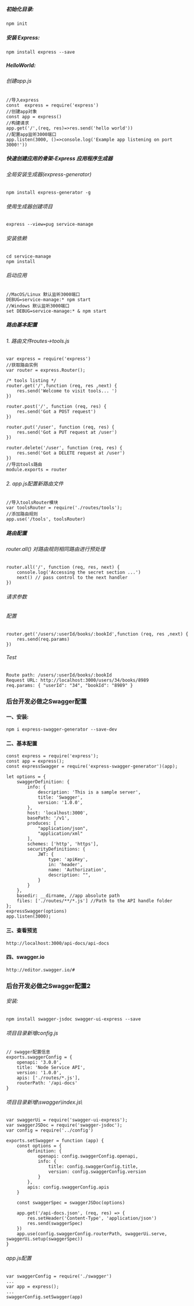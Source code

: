 ##### 初始化目录:
```
npm init
```

##### 安装 Express:
```
npm install express --save
```

##### HelloWorld:
###### 创建app.js
```
//导入express
const  express = require('express')
//创建app对象
const app = express()
//构建请求
app.get('/',(req, res)=>res.send('hello world'))
//配置app监听3000端口
app.listen(3000, ()=>console.log('Example app listening on port 3000!'))
```

##### 快速创建应用的骨架-Express 应用程序生成器
###### 全局安装生成器(express-generator)
```
npm install express-generator -g
```

###### 使用生成器创建项目
```
express --view=pug service-manage
```

###### 安装依赖
```
cd service-manage
npm install
```

###### 启动应用
```
//MacOS/Linux 默认监听3000端口
DEBUG=service-manage:* npm start
//Windows 默认监听3000端口
set DEBUG=service-manage:* & npm start
```

##### 路由基本配置
###### 1. 路由文件routes->tools.js
```
var express = require('express')
//获取路由实例
var router = express.Router();

/* tools listing */
router.get('/',function (req, res ,next) {
    res.send('Welcome to visit tools... ')
})

router.post('/', function (req, res) {
    res.send('Got a POST request')
})

router.put('/user', function (req, res) {
    res.send('Got a PUT request at /user')
})

router.delete('/user', function (req, res) {
    res.send('Got a DELETE request at /user')
})
//导出tools路由
module.exports = router
```

###### 2. app.js配置新路由文件
```
//导入toolsRouter模块
var toolsRouter = require('./routes/tools');
//添加路由规则
app.use('/tools', toolsRouter)
```

##### 路由配置
###### router.all() 对路由规则相同路由进行预处理
```
router.all('/', function (req, res, next) {
    console.log('Accessing the secret section ...')
    next() // pass control to the next handler
})
```

###### 请求参数
###### 配置
```
router.get('/users/:userId/books/:bookId',function (req, res ,next) {
    res.send(req.params)
})
```
###### Test
```
Route path: /users/:userId/books/:bookId
Request URL: http://localhost:3000/users/34/books/8989
req.params: { "userId": "34", "bookId": "8989" }
```


### 后台开发必做之Swagger配置

#### 一、安装:
```
npm i express-swagger-generator --save-dev
```
#### 二、基本配置
```
const express = require('express');
const app = express();
const expressSwagger = require('express-swagger-generator')(app);

let options = {
    swaggerDefinition: {
        info: {
            description: 'This is a sample server',
            title: 'Swagger',
            version: '1.0.0',
        },
        host: 'localhost:3000',
        basePath: '/v1',
        produces: [
            "application/json",
            "application/xml"
        ],
        schemes: ['http', 'https'],
		securityDefinitions: {
            JWT: {
                type: 'apiKey',
                in: 'header',
                name: 'Authorization',
                description: "",
            }
        }
    },
    basedir: __dirname, //app absolute path
    files: ['./routes/**/*.js'] //Path to the API handle folder
};
expressSwagger(options)
app.listen(3000);
```
#### 三、查看预览
```
http://localhost:3000/api-docs/api-docs
```
#### 四、swagger.io
```
http://editor.swagger.io/#
```

### 后台开发必做之Swagger配置2
###### 安装:
```
npm install swagger-jsdoc swagger-ui-express --save
```

###### 项目目录新增config.js
```
// swagger配置信息
exports.swaggerConfig = {
    openapi: '3.0.0',
    title: 'Node Service API',
    version: '1.0.0',
    apis: ['./routes/*.js'],
    routerPath: '/api-docs'
}
```

###### 项目目录新增\swagger\index.js\
```
var swaggerUi = require('swagger-ui-express');
var swaggerJSDoc = require('swagger-jsdoc');
var config = require('../config')

exports.setSwagger = function (app) {
    const options = {
        definition: {
            openapi: config.swaggerConfig.openapi,
            info: {
                title: config.swaggerConfig.title,
                version: config.swaggerConfig.version
            }
        },
        apis: config.swaggerConfig.apis
    }

    const swaggerSpec = swaggerJSDoc(options)

    app.get('/api-docs.json', (req, res) => {
        res.setHeader('Content-Type', 'application/json')
        res.send(swaggerSpec)
    })
    app.use(config.swaggerConfig.routerPath, swaggerUi.serve, swaggerUi.setup(swaggerSpec))
}
```

###### app.js配置
```
var swaggerConfig = require('./swagger')
...
var app = express();
...
swaggerConfig.setSwagger(app)
```
